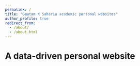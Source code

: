 ```yaml
---
permalink: /
title: "Gautam K Saharia academic personal websites"
author_profile: true
redirect_from: 
  - /about/
  - /about.html
---
```



A data-driven personal website
======

